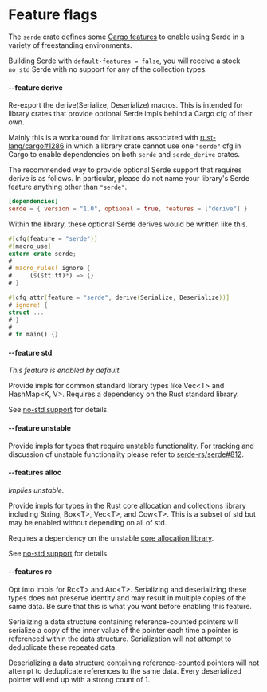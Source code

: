 # Feature flags

The `serde` crate defines some [Cargo features] to enable using Serde in a
variety of freestanding environments.

Building Serde with `default-features = false`, you will receive a stock
`no_std` Serde with no support for any of the collection types.

[Cargo features]: https://doc.rust-lang.org/cargo/reference/manifest.html#the-features-section

#### --feature derive

Re-export the derive(Serialize, Deserialize) macros. This is intended for
library crates that provide optional Serde impls behind a Cargo cfg
of their own.

Mainly this is a workaround for limitations associated with
[rust-lang/cargo#1286] in which a library crate cannot use one `"serde"` cfg in
Cargo to enable dependencies on both `serde` and `serde_derive` crates.

[rust-lang/cargo#1286]: https://github.com/rust-lang/cargo/issues/1286

The recommended way to provide optional Serde support that requires derive is as
follows. In particular, please do not name your library's Serde feature anything
other than `"serde"`.

```toml
[dependencies]
serde = { version = "1.0", optional = true, features = ["derive"] }
```

Within the library, these optional Serde derives would be written like this.

```rust
#[cfg(feature = "serde")]
#[macro_use]
extern crate serde;
#
# macro_rules! ignore {
#     ($($tt:tt)*) => {}
# }

#[cfg_attr(feature = "serde", derive(Serialize, Deserialize))]
# ignore! {
struct ...
# }
#
# fn main() {}
```

#### --feature std

*This feature is enabled by default.*

Provide impls for common standard library types like Vec&lt;T&gt; and
HashMap&lt;K, V&gt;. Requires a dependency on the Rust standard library.

See [no-std support] for details.

[no-std support]: no-std.md

#### --feature unstable

Provide impls for types that require unstable functionality. For tracking and
discussion of unstable functionality please refer to [serde-rs/serde#812].

[serde-rs/serde#812]: https://github.com/serde-rs/serde/issues/812

#### --features alloc

*Implies unstable.*

Provide impls for types in the Rust core allocation and collections library
including String, Box&lt;T&gt;, Vec&lt;T&gt;, and Cow&lt;T&gt;. This is a subset
of std but may be enabled without depending on all of std.

Requires a dependency on the unstable [core allocation library].

See [no-std support] for details.

[core allocation library]: https://doc.rust-lang.org/alloc/

#### --features rc

Opt into impls for Rc&lt;T&gt; and Arc&lt;T&gt;. Serializing and deserializing
these types does not preserve identity and may result in multiple copies of the
same data. Be sure that this is what you want before enabling this feature.

Serializing a data structure containing reference-counted pointers will
serialize a copy of the inner value of the pointer each time a pointer is
referenced within the data structure. Serialization will not attempt to
deduplicate these repeated data.

Deserializing a data structure containing reference-counted pointers will not
attempt to deduplicate references to the same data. Every deserialized pointer
will end up with a strong count of 1.
